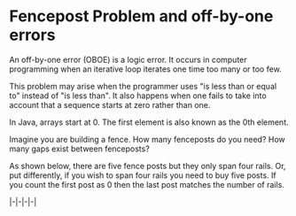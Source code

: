 # Fencepost Problem and off-by-one errors

An off-by-one error (OBOE) is a logic error. It occurs in computer programming when an iterative loop iterates one time too many or too few.

This problem may arise when the programmer uses "is less than or equal to" instead of "is less than". It also happens when one fails to take into account that a sequence starts at zero rather than one.


In Java, arrays start at 0. The first element is also known as the 0th element.

Imagine you are building a fence. How many fenceposts do you need? How many gaps exist between fenceposts? 

As shown below, there are five fence posts but they only span four rails. Or, put differently, if you wish to span four rails you need to buy five posts. If you count the first post as 0 then the last post matches the number of rails.

 |-|-|-|-|
 
 
 